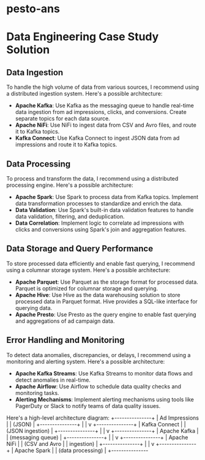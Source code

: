 # pesto-ans
# Data Engineering Case Study Solution

## Data Ingestion

To handle the high volume of data from various sources, I recommend using a distributed ingestion system. Here's a possible architecture:

* **Apache Kafka**: Use Kafka as the messaging queue to handle real-time data ingestion from ad impressions, clicks, and conversions. Create separate topics for each data source.
* **Apache NiFi**: Use NiFi to ingest data from CSV and Avro files, and route it to Kafka topics.
* **Kafka Connect**: Use Kafka Connect to ingest JSON data from ad impressions and route it to Kafka topics.

## Data Processing

To process and transform the data, I recommend using a distributed processing engine. Here's a possible architecture:

* **Apache Spark**: Use Spark to process data from Kafka topics. Implement data transformation processes to standardize and enrich the data.
* **Data Validation**: Use Spark's built-in data validation features to handle data validation, filtering, and deduplication.
* **Data Correlation**: Implement logic to correlate ad impressions with clicks and conversions using Spark's join and aggregation features.

## Data Storage and Query Performance

To store processed data efficiently and enable fast querying, I recommend using a columnar storage system. Here's a possible architecture:

* **Apache Parquet**: Use Parquet as the storage format for processed data. Parquet is optimized for columnar storage and querying.
* **Apache Hive**: Use Hive as the data warehousing solution to store processed data in Parquet format. Hive provides a SQL-like interface for querying data.
* **Apache Presto**: Use Presto as the query engine to enable fast querying and aggregations of ad campaign data.

## Error Handling and Monitoring

To detect data anomalies, discrepancies, or delays, I recommend using a monitoring and alerting system. Here's a possible architecture:

* **Apache Kafka Streams**: Use Kafka Streams to monitor data flows and detect anomalies in real-time.
* **Apache Airflow**: Use Airflow to schedule data quality checks and monitoring tasks.
* **Alerting Mechanisms**: Implement alerting mechanisms using tools like PagerDuty or Slack to notify teams of data quality issues.

Here's a high-level architecture diagram:
                                  +---------------+
                                  |  Ad Impressions  |
                                  |  (JSON)          |
                                  +---------------+
                                         |
                                         |
                                         v
                                  +---------------+
                                  |  Kafka Connect  |
                                  |  (JSON ingestion) |
                                  +---------------+
                                         |
                                         |
                                         v
                                  +---------------+
                                  |  Apache Kafka   |
                                  |  (messaging queue) |
                                  +---------------+
                                         |
                                         |
                                         v
                                  +---------------+
                                  |  Apache NiFi    |
                                  |  (CSV and Avro    |
                                  |   ingestion)      |
                                  +---------------+
                                         |
                                         |
                                         v
                                  +---------------+
                                  |  Apache Spark   |
                                  |  (data processing) |
                                  +---------------
